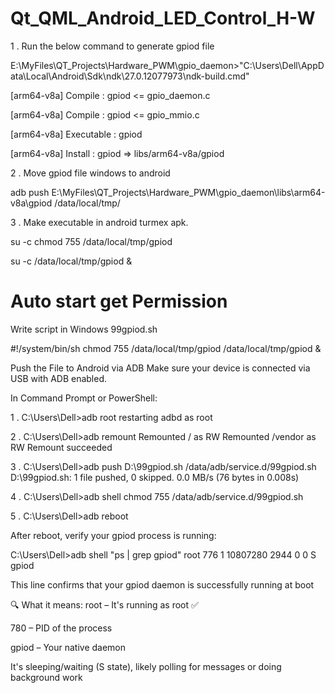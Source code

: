 # Qt_QML_Android_LED_Control_H-W

1 . Run the below command to generate gpiod file 

E:\MyFiles\QT_Projects\Hardware_PWM\gpio_daemon>"C:\Users\Dell\AppData\Local\Android\Sdk\ndk\27.0.12077973\ndk-build.cmd" 

[arm64-v8a] Compile        : gpiod <= gpio_daemon.c 

[arm64-v8a] Compile        : gpiod <= gpio_mmio.c 

[arm64-v8a] Executable     : gpiod 

[arm64-v8a] Install        : gpiod => libs/arm64-v8a/gpiod 

2 . Move gpiod file windows to android 

adb push E:\MyFiles\QT_Projects\Hardware_PWM\gpio_daemon\libs\arm64-v8a\gpiod /data/local/tmp/ 

3 . Make executable in android turmex apk. 

su -c chmod 755 /data/local/tmp/gpiod 

su -c /data/local/tmp/gpiod & 



# Auto start get Permission

Write script in Windows 99gpiod.sh
 
#!/system/bin/sh
chmod 755 /data/local/tmp/gpiod
/data/local/tmp/gpiod &


Push the File to Android via ADB
Make sure your device is connected via USB with ADB enabled.

In Command Prompt or PowerShell:

1 . C:\Users\Dell>adb root
restarting adbd as root

2 . C:\Users\Dell>adb remount
Remounted / as RW
Remounted /vendor as RW
Remount succeeded

3 . C:\Users\Dell>adb push D:\99gpiod.sh /data/adb/service.d/99gpiod.sh
D:\99gpiod.sh: 1 file pushed, 0 skipped. 0.0 MB/s (76 bytes in 0.008s)

4 . C:\Users\Dell>adb shell chmod 755 /data/adb/service.d/99gpiod.sh

5 . C:\Users\Dell>adb reboot

After reboot, verify your gpiod process is running:

C:\Users\Dell>adb shell "ps | grep gpiod"
root           776     1   10807280   2944 0                   0 S gpiod

This line confirms that your gpiod daemon is successfully running at boot

🔍 What it means:
root – It's running as root ✅

780 – PID of the process

gpiod – Your native daemon

It's sleeping/waiting (S state), likely polling for messages or doing background work
